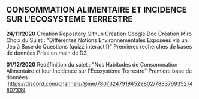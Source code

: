 ## CONSOMMATION ALIMENTAIRE ET INCIDENCE SUR L'ECOSYSTEME TERRESTRE ##

**24/11/2020** Création Repository Github
               Création Google Doc
               Création Miro
               Choix du Sujet : "Différentes Notions Environnementales Exposées via un Jeu à Base de Questions (quizz interactif)"
               Premières recherches de bases de données
               Prise en main de D3
               
**01/12/2020** Redéfinition du sujet : "Nos Habitudes de Consommation Alimentaire et leur Incidence sur l'Ecosystème Terrestre"
               Première base de données :https://discord.com/channels/@me/780732479194529802/783376935274807339
               
               
